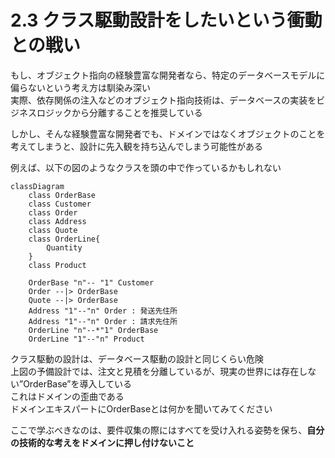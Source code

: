 # 2.3 クラス駆動設計をしたいという衝動との戦い
もし、オブジェクト指向の経験豊富な開発者なら、特定のデータベースモデルに偏らないという考え方は馴染み深い  
実際、依存関係の注入などのオブジェクト指向技術は、データベースの実装をビジネスロジックから分離することを推奨している

しかし、そんな経験豊富な開発者でも、ドメインではなくオブジェクトのことを考えてしまうと、設計に先入観を持ち込んでしまう可能性がある

例えば、以下の図のようなクラスを頭の中で作っているかもしれない

```mermaid
classDiagram
    class OrderBase
    class Customer
    class Order
    class Address
    class Quote
    class OrderLine{
        Quantity
    }
    class Product

    OrderBase "n"-- "1" Customer
    Order --|> OrderBase
    Quote --|> OrderBase
    Address "1"--"n" Order : 発送先住所
    Address "1"--"n" Order : 請求先住所
    OrderLine "n"--*"1" OrderBase
    OrderLine "1"--"n" Product
```

クラス駆動の設計は、データベース駆動の設計と同じくらい危険  
上図の予備設計では、注文と見積を分離しているが、現実の世界には存在しない”OrderBase”を導入している  
これはドメインの歪曲である  
ドメインエキスパートにOrderBaseとは何かを聞いてみてください

ここで学ぶべきなのは、要件収集の際にはすべてを受け入れる姿勢を保ち、**自分の技術的な考えをドメインに押し付けないこと**